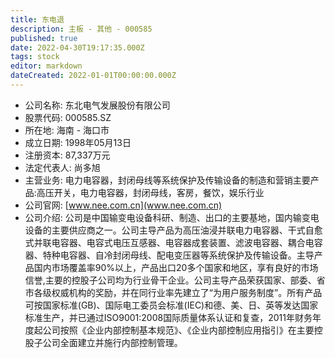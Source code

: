 ```yaml
---
title: 东电退
description: 主板 - 其他 - 000585
published: true
date: 2022-04-30T19:17:35.000Z
tags: stock
editor: markdown
dateCreated: 2022-01-01T00:00:00.000Z
---
```


- 公司名称: 东北电气发展股份有限公司
- 股票代码: 000585.SZ
- 所在地: 海南 - 海口市
- 成立日期: 1998年05月13日
- 注册资本: 87,337万元
- 法定代表人: 尚多旭
- 主营业务: 电力电容器，封闭母线等系统保护及传输设备的制造和营销主要产品:高压开关，电力电容器，封闭母线，客房，餐饮，娱乐行业
- 公司官网: [www.nee.com.cn](www.nee.com.cn)
- 公司介绍: 公司是中国输变电设备科研、制造、出口的主要基地，国内输变电设备的主要供应商之一。公司主导产品为高压油浸并联电力电容器、干式自愈式并联电容器、电容式电压互感器、电容器成套装置、滤波电容器、耦合电容器、特种电容器、自冷封闭母线、配电变压器等系统保护及传输设备。主导产品国内市场覆盖率90%以上，产品出口20多个国家和地区，享有良好的市场信誉,主要的控股子公司均为行业骨干企业。公司主导产品荣获国家、部委、省市各级权威机构的奖励，并在同行业率先建立了“为用户服务制度”。所有产品可按国家标准(GB)、国际电工委员会标准(IEC)和德、美、日、英等发达国家标准生产，并已通过ISO9001:2008国际质量体系认证和复查，2011年财务年度起公司按照《企业内部控制基本规范》、《企业内部控制应用指引》在主要控股子公司全面建立并施行内部控制管理。


